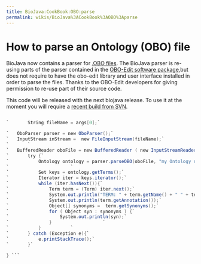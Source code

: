 ```yaml
---
title: BioJava:CookBook:OBO:parse
permalink: wikis/BioJava%3ACookBook%3AOBO%3Aparse
---
```


How to parse an Ontology (OBO) file
===================================

BioJava now contains a parser for [.OBO
files](http://www.geneontology.org/GO.format.obo-1_2.shtml). The BioJava
parser is re-using parts of the parser contained in the [OBO-Edit
software package](http://wiki.geneontology.org/index.php/OBO-Edit),but
does not require to have the obo-edit library and user interface
installed in order to parse the files. Thanks to the OBO-Edit developers
for giving permission to re-use part of their source code.

This code will be released with the next biojava release. To use it at
the moment you will require a [recent build from
SVN](Autobuild_events "wikilink").

```java @since 1.7 public static void main (String[] args) {

`       String fileName = args[0];`

`   OboParser parser = new OboParser();`  
`   InputStream inStream =  new FileInputStream(fileName);`  
`       `  
`   BufferedReader oboFile = new BufferedReader ( new InputStreamReader ( inStream ) );`  
`       try {`  
`           Ontology ontology = parser.parseOBO(oboFile, "my Ontology name", "description of ontology");`  
`                       `  
`           Set keys = ontology.getTerms();`  
`           Iterator iter = keys.iterator();`  
`           while (iter.hasNext()){`  
`               Term term = (Term) iter.next();`  
`               System.out.println("TERM: " + term.getName() + " " + term.getDescription());`  
`               System.out.println(term.getAnnotation());`  
`               Object[] synonyms =  term.getSynonyms();`  
`               for ( Object syn : synonyms ) {`  
`                   System.out.println(syn);`  
`               }                   `  
`           }           `  
`       } catch (Exception e){`  
`           e.printStackTrace();`  
`       }`

} ```
